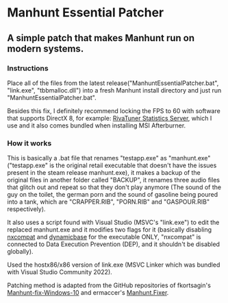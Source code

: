 # Manhunt Essential Patcher

## A simple patch that makes Manhunt run on modern systems.

### Instructions

Place all of the files from the latest release("ManhuntEssentialPatcher.bat", "link.exe", "tbbmalloc.dll") into a fresh Manhunt install directory and just run "ManhuntEssentialPatcher.bat".

Besides this fix, I definitely recommend locking the FPS to 60 with software that supports DirectX 8, for example: [RivaTuner Statistics Server](https://www.guru3d.com/files-details/rtss-rivatuner-statistics-server-download.html), which I use and it also comes bundled when installing MSI Afterburner.

### How it works
This is basically a .bat file that renames "testapp.exe" as "manhunt.exe" ("testapp.exe" is the original retail executable that doesn't have the issues present in the steam release manhunt.exe), it makes a backup of the original files in another folder called "BACKUP", it renames three audio files that glitch out and repeat so that they don't play anymore (The sound of the guy on the toilet, the german porn and the sound of gasoline being poured into a tank, which are "CRAPPER.RIB", "PORN.RIB" and "GASPOUR.RIB" respectively).

It also uses a script found with Visual Studio (MSVC's "link.exe") to edit the replaced manhunt.exe and it modifies two flags for it (basically disabling [nxcompat](https://learn.microsoft.com/en-us/cpp/build/reference/nxcompat-compatible-with-data-execution-prevention) and [dynamicbase](https://learn.microsoft.com/en-us/cpp/build/reference/dynamicbase-use-address-space-layout-randomization) for the executable ONLY, "nxcompat" is connected to Data Execution Prevention (DEP), and it shouldn't be disabled globally).


Used the hostx86/x86 version of link.exe (MSVC Linker which was bundled with Visual Studio Community 2022).

Patching method is adapted from the GitHub repositories of fkortsagin's [Manhunt-fix-Windows-10](https://github.com/fkortsagin/Manhunt-fix-Windows-10) and ermaccer's [Manhunt.Fixer](https://github.com/ermaccer/Manhunt.Fixer).